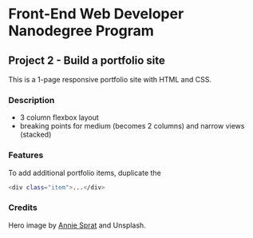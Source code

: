 # Front-End Web Developer Nanodegree Program
## Project 2 - Build a portfolio site

This is a 1-page responsive portfolio site with HTML and CSS.

### Description 
 - 3 column flexbox layout
 - breaking points for medium (becomes 2 columns) and narrow views (stacked)

### Features
 To add additional portfolio items, duplicate the 
 ```sh
<div class="item">...</div>
```
### Credits
Hero image by  [Annie Sprat](https://unsplash.com/@anniespratt) and Unsplash.

